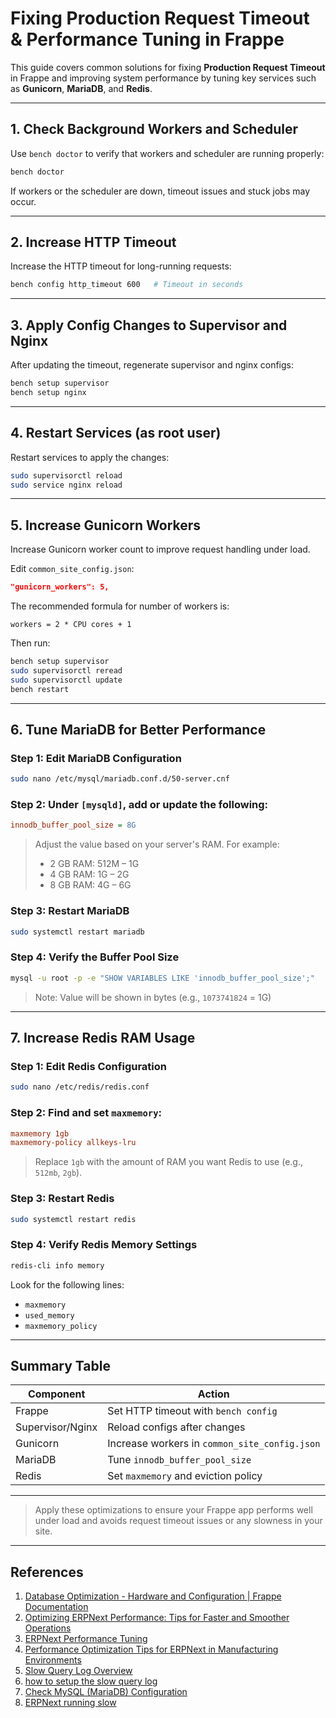
# Fixing Production Request Timeout & Performance Tuning in Frappe

This guide covers common solutions for fixing **Production Request Timeout** in Frappe and improving system performance by tuning key services such as **Gunicorn**, **MariaDB**, and **Redis**.

---

## 1. Check Background Workers and Scheduler

Use `bench doctor` to verify that workers and scheduler are running properly:

```bash
bench doctor
```

If workers or the scheduler are down, timeout issues and stuck jobs may occur.

---

## 2. Increase HTTP Timeout

Increase the HTTP timeout for long-running requests:

```bash
bench config http_timeout 600   # Timeout in seconds
```

---

## 3. Apply Config Changes to Supervisor and Nginx

After updating the timeout, regenerate supervisor and nginx configs:

```bash
bench setup supervisor
bench setup nginx
```

---

## 4. Restart Services (as root user)

Restart services to apply the changes:

```bash
sudo supervisorctl reload
sudo service nginx reload
```

---

## 5. Increase Gunicorn Workers

Increase Gunicorn worker count to improve request handling under load.

Edit `common_site_config.json`:

```json
"gunicorn_workers": 5,
```

The recommended formula for number of workers is:

```
workers = 2 * CPU cores + 1
```

Then run:

```bash
bench setup supervisor
sudo supervisorctl reread
sudo supervisorctl update
bench restart
```

---

## 6. Tune MariaDB for Better Performance

### Step 1: Edit MariaDB Configuration

```bash
sudo nano /etc/mysql/mariadb.conf.d/50-server.cnf
```

### Step 2: Under `[mysqld]`, add or update the following:

```ini
innodb_buffer_pool_size = 8G
```

> Adjust the value based on your server's RAM. For example:
> - 2 GB RAM: 512M – 1G  
> - 4 GB RAM: 1G – 2G  
> - 8 GB RAM: 4G – 6G

### Step 3: Restart MariaDB

```bash
sudo systemctl restart mariadb
```

### Step 4: Verify the Buffer Pool Size

```bash
mysql -u root -p -e "SHOW VARIABLES LIKE 'innodb_buffer_pool_size';"
```

> Note: Value will be shown in bytes (e.g., `1073741824` = 1G)

---

## 7. Increase Redis RAM Usage

### Step 1: Edit Redis Configuration

```bash
sudo nano /etc/redis/redis.conf
```

### Step 2: Find and set `maxmemory`:

```ini
maxmemory 1gb
maxmemory-policy allkeys-lru
```

> Replace `1gb` with the amount of RAM you want Redis to use (e.g., `512mb`, `2gb`).

### Step 3: Restart Redis

```bash
sudo systemctl restart redis
```

### Step 4: Verify Redis Memory Settings

```bash
redis-cli info memory
```

Look for the following lines:
- `maxmemory`
- `used_memory`
- `maxmemory_policy`

---

## Summary Table

| Component         | Action                                 |
|------------------|-----------------------------------------|
| Frappe            | Set HTTP timeout with `bench config`   |
| Supervisor/Nginx | Reload configs after changes            |
| Gunicorn         | Increase workers in `common_site_config.json` |
| MariaDB          | Tune `innodb_buffer_pool_size`          |
| Redis            | Set `maxmemory` and eviction policy     |

---

> Apply these optimizations to ensure your Frappe app performs well under load and avoids request timeout issues or any slowness in your site.

---

## References

1. [Database Optimization - Hardware and Configuration | Frappe Documentation](https://docs.frappe.io/framework/user/en/database-optimization-hardware-and-configuration)
2. [Optimizing ERPNext Performance: Tips for Faster and Smoother Operations](https://codewithkarani.com/2024/06/02/optimizing-erpnext-performance-tips-for-faster-and-smoother-operations/)
3. [ERPNext Performance Tuning](https://github.com/frappe/erpnext/wiki/ERPNext-Performance-Tuning)
4. [Performance Optimization Tips for ERPNext in Manufacturing Environments](https://www.solufyerp.com/erp-blog/performance-optimization-tips-for-erpnext-in-manufacturing-environments/)
5. [Slow Query Log Overview](https://mariadb.com/docs/server/server-management/server-monitoring-logs/slow-query-log/slow-query-log-overview)
6. [how to setup the slow query log](https://discuss.frappe.io/t/how-do-i-turn-on-and-then-view-mariadb-slow-query-log-with-v10/70826/2)
7. [Check MySQL (MariaDB) Configuration](https://discuss.frappe.io/t/erp-running-very-slow-please-in-need-your-help/139780/3)
8. [ERPNext running slow](https://discuss.frappe.io/t/erpnext-running-slow/14302/16)
